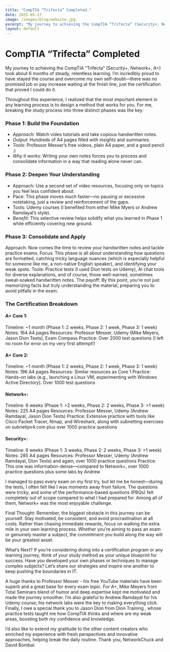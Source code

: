 ```yaml
---
title: "CompTIA “Trifecta” Completed."
date: 2025-05-27
image: /images/blog/website.jpg
excerpt: "My journey to achieving the CompTIA “Trifecta” (Security+, Network+, A+) took about 6 months of steady, relentless learning. I’m incredibly proud to have stayed the course and overcome my own self-doubt—there was no promised job or pay increase waiting at the finish line, just the certification that proved I could do it."
layout: default
---
```


# CompTIA “Trifecta” Completed

My journey to achieving the CompTIA “Trifecta” (Security+, Network+, A+) took about 6 months of steady, relentless learning. I’m incredibly proud to have stayed the course and overcome my own self-doubt—there was no promised job or pay increase waiting at the finish line, just the certification that proved I could do it.

Throughout this experience, I realized that the most important element in any learning process is to design a method that works for you. For me, breaking the study process into three distinct phases was the key:

### Phase 1: Build the Foundation
* *Approach:* Watch video tutorials and take copious handwritten notes.
* *Output:* Hundreds of A4 pages filled with insights and summaries.
* *Tools:* Professor Messer’s free videos, plain A4 paper, and a good pencil :)
* *Why it works:* Writing your own notes forces you to process and consolidate information in a way that reading alone never can.

### Phase 2: Deepen Your Understanding
* Approach: Use a second set of video resources, focusing only on topics you feel less confident about.
* Pace: This phase moves much faster—no pausing or excessive notetaking, just a review and reinforcement of the gaps.
* Tools: Udemy courses (I benefited from either Mike Myers or Andrew Ramdayal’s style).
* *Benefit:* This selective review helps solidify what you learned in Phase 1 while efficiently covering new ground.

### Phase 3: Consolidate and Apply
Approach: Now comes the time to review your handwritten notes and tackle practice exams.
Focus: This phase is all about understanding how questions are formatted, catching tricky language nuances (which is especially helpful for someone like me, a non-native English speaker), and identifying your weak spots.
Tools: Practice tests (I used Dion tests on Udemy), AI chat tools for diverse explanations, and of course, those well-earned, sometimes sweat-soaked handwritten notes.
The payoff: By this point, you’re not just memorizing facts but truly understanding the material, preparing you to avoid pitfalls in the exam.

### The Certification Breakdown
#### A+ Core 1: 
Timeline: ~1 month (Phase 1: 2 weeks, Phase 2: 1 week, Phase 3: 1 week)
Notes: 164 A4 pages
Resources: Professor Messer, Udemy (Mike Meyers, Jason Dion Tests), Exam Compass
Practice: Over 2000 test questions (I left no room for error on my very first attempt!)

#### A+ Core 2: 
Timeline: ~1 month (Phase 1: 2 weeks, Phase 2: 1 week, Phase 3: 1 week)
Notes: 196 A4 pages
Resources: Similar resources as Core 1 
Practice: Hands-on labs (e.g., launching a Linux VM, experimenting with Windows Active Directory). Over 1000 test questions

#### Network+:
Timeline: 6 weeks (Phase 1: >2 weeks, Phase 2: 2 weeks, Phase 3: >1 week)
Notes: 225 A4 pages
Resources: Professor Messer, Udemy (Andrew Ramdayal, Jason Dion Tests)
Practice: Extensive practice with tools like Cisco Packet Tracer, Nmap, and Wireshark, along with subnetting exercises on subnetipv4.com plus over 1000 practice questions

#### Security+: 
Timeline: 6 weeks (Phase 1: 3 weeks, Phase 2: 2 weeks, Phase 3: >1 week)
Notes: 285 A4 pages
Resources: Professor Messer, Udemy (Andrew Ramdayal, Dion Tests) and again, over 1000 practice questions
Practice: This one was information-dense—compared to Network+, over 1000 practice questions plus some labs by Andrew

I managed to pass every exam on my first try, but let me be honest—during the tests, I often felt like I was moments away from failure. The questions were tricky, and some of the performance-based questions (PBQs) felt completely out of scope compared to what I had prepared for. Among all of them, Network+ was the most enjoyable challenge.

Final Thought: Remember, the biggest obstacle in this journey can be yourself. Stay motivated, be consistent, and avoid procrastination at all costs. Rather than chasing immediate rewards, focus on walking the extra mile in your own learning process. Whether you’re aiming to pass an exam or genuinely master a subject, the commitment you build along the way will be your greatest asset.

What’s Next? If you’re considering diving into a certification program or any learning journey, think of your study method as your unique blueprint for success. Have you developed your own phases or techniques to manage complex subjects? Let’s share our strategies and inspire one another to keep pushing the boundaries in IT.

A huge thanks to Professor Messer - his free YouTube materials have been superb and a great base for every exam topic. For A+, Mike Meyers from Total Seminars blend of humor and deep expertise kept me motivated and made the journey smoother. I’m also grateful to Andrew Ramdayal for his Udemy course; his network labs were the key to making everything click. Finally, I owe a special thank you to Jason Dion from Dion Training , whose practice tests taught me how CompTIA thinks and where are my weak areas, boosting both my confidence and knowledge.

I’d also like to extend my gratitude to the other content creators who enriched my experience with fresh perspectives and innovative approaches, helping break the daily routine. Thank you, NetworkChuck and David Bombal.